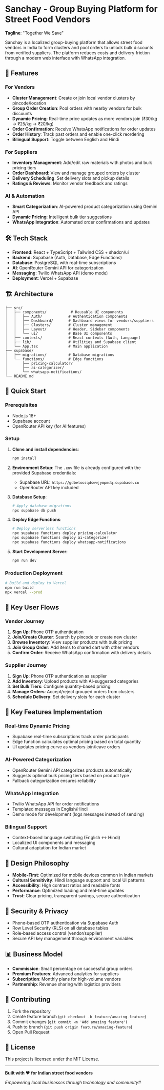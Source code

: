 # Sanchay - Group Buying Platform for Street Food Vendors

**Tagline**: "Together We Save"

Sanchay is a localized group-buying platform that allows street food vendors in India to form clusters and pool orders to unlock bulk discounts from verified suppliers. The platform reduces costs and delivery friction through a modern web interface with WhatsApp integration.

## 🚀 Features

### For Vendors
- **Cluster Management**: Create or join local vendor clusters by pincode/location
- **Group Order Creation**: Pool orders with nearby vendors for bulk discounts
- **Dynamic Pricing**: Real-time price updates as more vendors join (₹30/kg → ₹25/kg → ₹20/kg)
- **Order Confirmation**: Receive WhatsApp notifications for order updates
- **Order History**: Track past orders and enable one-click reordering
- **Bilingual Support**: Toggle between English and Hindi

### For Suppliers
- **Inventory Management**: Add/edit raw materials with photos and bulk pricing tiers
- **Order Dashboard**: View and manage grouped orders by cluster
- **Delivery Scheduling**: Set delivery slots and pickup details
- **Ratings & Reviews**: Monitor vendor feedback and ratings

### AI & Automation
- **Smart Categorization**: AI-powered product categorization using Gemini API
- **Dynamic Pricing**: Intelligent bulk tier suggestions
- **WhatsApp Integration**: Automated order confirmations and updates

## 🛠 Tech Stack

- **Frontend**: React + TypeScript + Tailwind CSS + shadcn/ui
- **Backend**: Supabase (Auth, Database, Edge Functions)
- **Database**: PostgreSQL with real-time subscriptions
- **AI**: OpenRouter Gemini API for categorization
- **Messaging**: Twilio WhatsApp API (demo mode)
- **Deployment**: Vercel + Supabase

## 🏗 Architecture

```
├── src/
│   ├── components/           # Reusable UI components
│   │   ├── Auth/            # Authentication components
│   │   ├── Dashboard/       # Dashboard views for vendors/suppliers
│   │   ├── Clusters/        # Cluster management
│   │   ├── Layout/          # Header, Sidebar components
│   │   └── ui/              # Base UI components
│   ├── contexts/            # React contexts (Auth, Language)
│   ├── lib/                 # Utilities and Supabase client
│   └── App.tsx              # Main application
├── supabase/
│   ├── migrations/          # Database migrations
│   └── functions/           # Edge functions
│       ├── pricing-calculator/
│       ├── ai-categorizer/
│       └── whatsapp-notifications/
└── README.md
```

## 🚀 Quick Start

### Prerequisites
- Node.js 18+
- Supabase account
- OpenRouter API key (for AI features)

### Setup

1. **Clone and install dependencies**:
   ```bash
   npm install
   ```

2. **Environment Setup**:
   The `.env` file is already configured with the provided Supabase credentials:
   - Supabase URL: `https://gdbeloozqdswwjympmdq.supabase.co`
   - OpenRouter API key included

3. **Database Setup**:
   ```bash
   # Apply database migrations
   npx supabase db push
   ```

4. **Deploy Edge Functions**:
   ```bash
   # Deploy serverless functions
   npx supabase functions deploy pricing-calculator
   npx supabase functions deploy ai-categorizer  
   npx supabase functions deploy whatsapp-notifications
   ```

5. **Start Development Server**:
   ```bash
   npm run dev
   ```

### Production Deployment

```bash
# Build and deploy to Vercel
npm run build
npx vercel --prod
```

## 📱 Key User Flows

### Vendor Journey
1. **Sign Up**: Phone OTP authentication
2. **Join/Create Cluster**: Search by pincode or create new cluster
3. **Browse Inventory**: View supplier products with bulk pricing
4. **Join Group Order**: Add items to shared cart with other vendors
5. **Confirm Order**: Receive WhatsApp confirmation with delivery details

### Supplier Journey
1. **Sign Up**: Phone OTP authentication as supplier
2. **Add Inventory**: Upload products with AI-suggested categories
3. **Set Bulk Tiers**: Configure quantity-based pricing
4. **Manage Orders**: Accept/reject grouped orders from clusters
5. **Schedule Delivery**: Set delivery slots for each cluster

## 🔧 Key Features Implementation

### Real-time Dynamic Pricing
- Supabase real-time subscriptions track order participants
- Edge function calculates optimal pricing based on total quantity
- UI updates pricing curve as vendors join/leave orders

### AI-Powered Categorization
- OpenRouter Gemini API categorizes products automatically
- Suggests optimal bulk pricing tiers based on product type
- Fallback categorization ensures reliability

### WhatsApp Integration
- Twilio WhatsApp API for order notifications
- Templated messages in English/Hindi
- Demo mode for development (logs messages instead of sending)

### Bilingual Support
- Context-based language switching (English ↔ Hindi)
- Localized UI components and messaging
- Cultural adaptation for Indian market

## 🎨 Design Philosophy

- **Mobile-First**: Optimized for mobile devices common in Indian markets
- **Cultural Sensitivity**: Hindi language support and local UI patterns
- **Accessibility**: High contrast ratios and readable fonts
- **Performance**: Optimized loading and real-time updates
- **Trust**: Clear pricing, transparent savings, secure authentication

## 🔐 Security & Privacy

- Phone-based OTP authentication via Supabase Auth
- Row Level Security (RLS) on all database tables
- Role-based access control (vendor/supplier)
- Secure API key management through environment variables

## 📊 Business Model

- **Commission**: Small percentage on successful group orders
- **Premium Features**: Advanced analytics for suppliers
- **Subscription**: Monthly plans for high-volume vendors
- **Partnership**: Revenue sharing with logistics providers

## 🤝 Contributing

1. Fork the repository
2. Create feature branch (`git checkout -b feature/amazing-feature`)
3. Commit changes (`git commit -m 'Add amazing feature'`)
4. Push to branch (`git push origin feature/amazing-feature`)
5. Open Pull Request

## 📄 License

This project is licensed under the MIT License.

---

**Built with ❤️ for Indian street food vendors**

*Empowering local businesses through technology and community*#
